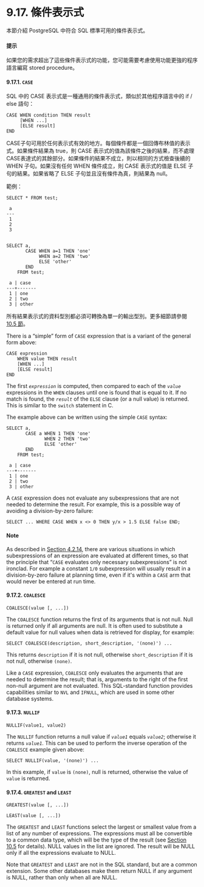 # 9.17. 條件表示式

本節介紹 PostgreSQL 中符合 SQL 標準可用的條件表示式。

#### 提示

如果您的需求超出了這些條件表示式的功能，您可能需要考慮使用功能更強的程序語言編寫 stored procedure。

#### 9.17.1. `CASE`

SQL 中的 CASE 表示式是一種通用的條件表示式，類似於其他程序語言中的 if / else 語句：

```text
CASE WHEN condition THEN result
     [WHEN ...]
     [ELSE result]
END
```

CASE子句可用於任何表示式有效的地方。每個條件都是一個回傳布林值的表示式。如果條件結果為 true，則 CASE 表示式的值為該條件之後的結果，而不處理CASE表達式的其餘部分。如果條件的結果不成立，則以相同的方式檢查後續的 WHEN 子句。如果沒有任何 WHEN 條件成立，則 CASE 表示式的值是 ELSE 子句的結果。如果省略了 ELSE 子句並且沒有條件為真，則結果為 null。

範例：

```text
SELECT * FROM test;

 a
---
 1
 2
 3


SELECT a,
       CASE WHEN a=1 THEN 'one'
            WHEN a=2 THEN 'two'
            ELSE 'other'
       END
    FROM test;

 a | case
---+-------
 1 | one
 2 | two
 3 | other
```

所有結果表示式的資料型別都必須可轉換為單一的輸出型別。更多細節請參閱 [10.5 節](../typeconv/union-case.md)。

There is a “simple” form of `CASE` expression that is a variant of the general form above:

```text
CASE expression
    WHEN value THEN result
    [WHEN ...]
    [ELSE result]
END
```

The first _`expression`_ is computed, then compared to each of the _`value`_ expressions in the `WHEN` clauses until one is found that is equal to it. If no match is found, the _`result`_ of the `ELSE` clause \(or a null value\) is returned. This is similar to the `switch` statement in C.

The example above can be written using the simple `CASE` syntax:

```text
SELECT a,
       CASE a WHEN 1 THEN 'one'
              WHEN 2 THEN 'two'
              ELSE 'other'
       END
    FROM test;

 a | case
---+-------
 1 | one
 2 | two
 3 | other
```

A `CASE` expression does not evaluate any subexpressions that are not needed to determine the result. For example, this is a possible way of avoiding a division-by-zero failure:

```text
SELECT ... WHERE CASE WHEN x <> 0 THEN y/x > 1.5 ELSE false END;
```

#### Note

As described in [Section 4.2.14](https://www.postgresql.org/docs/10/static/sql-expressions.html#SYNTAX-EXPRESS-EVAL), there are various situations in which subexpressions of an expression are evaluated at different times, so that the principle that “`CASE` evaluates only necessary subexpressions” is not ironclad. For example a constant `1/0` subexpression will usually result in a division-by-zero failure at planning time, even if it's within a `CASE` arm that would never be entered at run time.

#### 9.17.2. `COALESCE`

```text
COALESCE(value [, ...])
```

The `COALESCE` function returns the first of its arguments that is not null. Null is returned only if all arguments are null. It is often used to substitute a default value for null values when data is retrieved for display, for example:

```text
SELECT COALESCE(description, short_description, '(none)') ...
```

This returns `description` if it is not null, otherwise `short_description` if it is not null, otherwise `(none)`.

Like a `CASE` expression, `COALESCE` only evaluates the arguments that are needed to determine the result; that is, arguments to the right of the first non-null argument are not evaluated. This SQL-standard function provides capabilities similar to `NVL` and `IFNULL`, which are used in some other database systems.

#### 9.17.3. `NULLIF`

```text
NULLIF(value1, value2)
```

The `NULLIF` function returns a null value if _`value1`_ equals _`value2`_; otherwise it returns _`value1`_. This can be used to perform the inverse operation of the `COALESCE` example given above:

```text
SELECT NULLIF(value, '(none)') ...
```

In this example, if `value` is `(none)`, null is returned, otherwise the value of `value` is returned.

#### 9.17.4. `GREATEST` and `LEAST`

```text
GREATEST(value [, ...])
```

```text
LEAST(value [, ...])
```

The `GREATEST` and `LEAST` functions select the largest or smallest value from a list of any number of expressions. The expressions must all be convertible to a common data type, which will be the type of the result \(see [Section 10.5](https://www.postgresql.org/docs/10/static/typeconv-union-case.html) for details\). NULL values in the list are ignored. The result will be NULL only if all the expressions evaluate to NULL.

Note that `GREATEST` and `LEAST` are not in the SQL standard, but are a common extension. Some other databases make them return NULL if any argument is NULL, rather than only when all are NULL.

